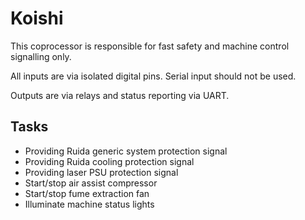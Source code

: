 # Koishi

This coprocessor is responsible for fast safety and machine control signalling only.

All inputs are via isolated digital pins. Serial input should not be used.

Outputs are via relays and status reporting via UART.

## Tasks

- Providing Ruida generic system protection signal
- Providing Ruida cooling protection signal
- Providing laser PSU protection signal
- Start/stop air assist compressor
- Start/stop fume extraction fan
- Illuminate machine status lights

